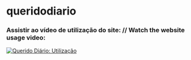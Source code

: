 # queridodiario

### Assistir ao vídeo de utilização do site: // Watch the website usage video:

[![Querido Diário: Utilização](https://i9.ytimg.com/vi_webp/v4cX_PApZfk/mq1.webp?sqp=CKytzp0G-oaymwEmCMACELQB8quKqQMa8AEB-AH-CYAC0AWKAgwIABABGFUgZShiMA8=&rs=AOn4CLDF3q5z75HQ1jRCcqz7xnh-iihtww)](https://youtu.be/v4cX_PApZfk "Querido Diário: Utilização")

